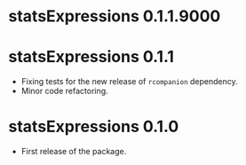 # statsExpressions 0.1.1.9000

# statsExpressions 0.1.1

  - Fixing tests for the new release of `rcompanion` dependency.
  - Minor code refactoring.

# statsExpressions 0.1.0

  - First release of the package.
